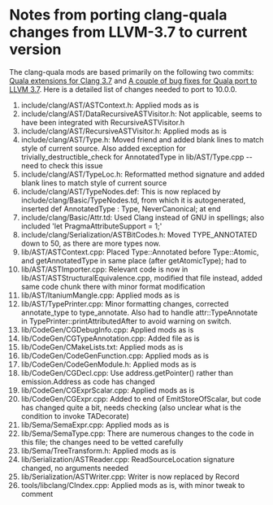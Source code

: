 # Notes from porting clang-quala changes from LLVM-3.7 to current version

The clang-quala mods are based primarily on the following two commits: [Quala extensions for Clang 3.7](https://github.com/sampsyo/clang-quala/commit/cf13b5ece455999847fd8ae429fbafef4c9bbfa8#diff-062633a31cb015a4e00c5e503a80e9b7R2051) and [A couple of bug fixes for Quala port to LLVM 3.7](https://github.com/sampsyo/clang-quala/commit/859fa5352369334502a87d1fb8af27c03309de5a). Here is a detailed 
list of changes needed to port to 10.0.0.

 1. include/clang/AST/ASTContext.h: Applied mods as is
 2. include/clang/AST/DataRecursiveASTVisitor.h: Not applicable, seems to have been integrated with RecursiveASTVisitor.h
 3. include/clang/AST/RecursiveASTVisitor.h: Applied mods as is
 4. include/clang/AST/Type.h: Moved friend and added blank lines to match style of current source. Also added exception for trivially_destructible_check for AnnotatedType in lib/AST/Type.cpp -- need to check this issue
 5. include/clang/AST/TypeLoc.h: Reformatted method signature and added blank lines to match style of current source
 6. include/clang/AST/TypeNodes.def: This is now replaced by include/clang/Basic/TypeNodes.td, from which it is autogenerated, inserted 
    def AnnotatedType : Type, NeverCanonical; at end
 7. include/clang/Basic/Attr.td: Used Clang instead of GNU in spellings; also included 'let PragmaAttributeSupport = 1;'
 8. include/clang/Serialization/ASTBitCodes.h: Moved TYPE_ANNOTATED down to 50, as there are more types now.
 9. lib/AST/ASTContext.cpp: Placed Type::Annotated before Type::Atomic, and getAnnotatedType in same place (after getAtomicType); had to 
 10. lib/AST/ASTImporter.cpp: Relevant code is now in lib/AST/ASTStructuralEquivalence.cpp, modified that file instead, added same code chunk there with minor format modification
 11. lib/AST/ItaniumMangle.cpp: Applied mods as is
 12. lib/AST/TypePrinter.cpp: Minor formatting changes, corrected annotate_type to type_annotate. Also had to handle attr::TypeAnnotate in TypePrinter::printAttributedAfter to avoid warning on switch.
 13. lib/CodeGen/CGDebugInfo.cpp: Applied mods as is
 14. lib/CodeGen/CGTypeAnnotation.cpp: Added file as is
 15. lib/CodeGen/CMakeLists.txt: Applied mods as is
 16. lib/CodeGen/CodeGenFunction.cpp: Applied mods as is
 17. lib/CodeGen/CodeGenModule.h: Applied mods as is
 18. lib/CodeGen/CGDecl.cpp: Use address.getPointer() rather than emission.Address as code has changed
 19. lib/CodeGen/CGExprScalar.cpp: Applied mods as is
 20. lib/CodeGen/CGExpr.cpp: Added to end of EmitStoreOfScalar, but code has changed quite a bit, needs checking (also unclear what is the condition to invoke TADecorate)
 21. lib/Sema/SemaExpr.cpp: Applied mods as is
 22. lib/Sema/SemaType.cpp: There are numerous changes to the code in this file;
the changes need to be vetted carefully
 23. lib/Sema/TreeTransform.h: Applied mods as is
 24. lib/Serialization/ASTReader.cpp: ReadSourceLocation signature changed, no arguments needed
 25. lib/Serialization/ASTWriter.cpp: Writer is now replaced by Record
 26. tools/libclang/CIndex.cpp: Applied mods as is, with minor tweak to comment
